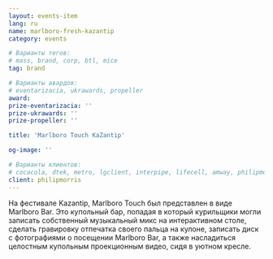 ```yaml
---
layout: events-item
lang: ru
name: marlboro-fresh-kazantip
category: events

# Варианты тегов:
# mass, brand, corp, btl, mice
tag: brand

# Варианты авардов:
# eventarizacia, ukrawards, propeller
award: 
prize-eventarizacia: ''
prize-ukrawards: ''
prize-propeller: ''

title: 'Marlboro Touch KaZantip'

og-image: ''

# Варианты клиентов:
# cocacola, dtek, metro, lgclient, interpipe, lifecell, amway, philipmorris, olymp, maristela, udp, top, zefir, unicef, wog, sebbank, niko, nemiroff, maxim, velykakyshenia, marieclaire, chervonenkoracing, burn, altis, mts, prime, seppala, lifeclient, pekingduck,
client: philipmorris
---
```


На фестивале Kazantip, Marlboro Touch был представлен в виде Marlboro Bar. Это купольный бар, попадая в который курильщики могли записать собственный музыкальный микс на интерактивном столе, сделать гравировку отпечатка своего  пальца на кулоне, записать диск с фотографиями о посещении  Marlboro Bar, а также насладиться целостным купольным проекционным видео, сидя в уютном кресле.
